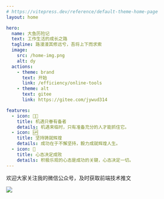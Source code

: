 ```yaml
---
# https://vitepress.dev/reference/default-theme-home-page
layout: home

hero:
  name: 大鱼历险记
  text: 工作生活的成长之路
  tagline: 路漫漫其修远兮，吾将上下而求索
  image:
    src: /home-img.png
    alt: dy
  actions:
    - theme: brand
      text: 开始
      link: /efficiency/online-tools
    - theme: alt
      text: gitee
      link: https://gitee.com/jywud314

features:
  - icon: 🏳️‍🌈
    title: 机遇只眷有备者
    details: 机遇来临时，只有准备充分的人才能抓住它。
  - icon: 🆙
    title: 坚持铸就辉煌
    details: 成功在于不懈坚持，毅力成就辉煌人生。
  - icon: 🚩
    title: 心态决定成败
    details: 积极乐观的心态是成功的关键，心态决定一切。
---
```


<p :class="$style.tips">欢迎大家关注我的微信公众号，及时获取前端技术推文</p>
<div :class="$style.wx_gzh_wrap">
  <img :class="$style.wx_gzh_img" src="/wx.png" />
</div>

<style module>
.tips {
  text-align: center;
  color: red;
  padding-top: 60px
}
.wx_gzh_wrap{
  text-align: center;
}
.wx_gzh_img{
  width: 400px;
  display: inline-block;
}
</style>

